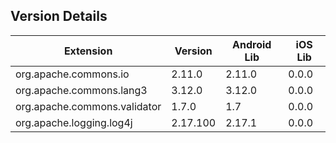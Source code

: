 ## Version Details

| Extension | Version | Android Lib | iOS Lib |
| --- | --- | --- | --- |
| org.apache.commons.io | 2.11.0 | 2.11.0 | 0.0.0 |
| org.apache.commons.lang3 | 3.12.0 | 3.12.0 | 0.0.0 |
| org.apache.commons.validator | 1.7.0 | 1.7 | 0.0.0 |
| org.apache.logging.log4j | 2.17.100 | 2.17.1 | 0.0.0 |
